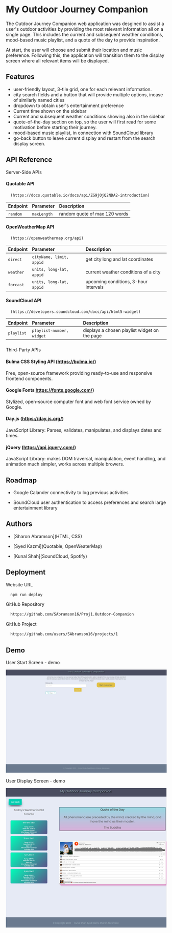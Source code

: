 # My Outdoor Journey Companion

The Outdoor Journey Companion web application was desgined to assist a user's outdoor activities by providing the most relevant information all on a single page. This includes the current and subsequent weather conditions, mood-based music playlist, and a quote of the day to provide inspiration.

At start, the user will choose and submit their location and music preference. Following this, the application will transition them to the display screen where all relevant items will be displayed.

## Features

- user-friendly layout, 3-tile grid, one for each relevant information.
- city search fields and a button that will provide multiple options, incase of similarly named cities
- dropdown to obtain user's entertainment preference
- Current time shown on the sidebar
- Current and subsequent weather conditions showing also in the sidebar
- quote-of-the-day section on top, so the user will first read for some motivation before starting their journey.
- mood-based music playlist, in connection with SoundCloud library
- go-back button to leave current display and restart from the search display screen.

## API Reference

Server-Side APIs

#### Quotable API

```http
  (https://docs.quotable.io/docs/api/ZG9jOjQ2NDA2-introduction)
```

| Endpoint | Parameter   | Description                   |
| :------- | :---------- | :---------------------------- |
| `random` | `maxLength` | random quote of max 120 words |

#### OpenWeatherMap API

```http
  (https://openweathermap.org/api)
```

| Endpoint  | Parameter                | Description                           |
| :-------- | :----------------------- | :------------------------------------ |
| `direct`  | `cityName, limit, appid` | get city long and lat coordinates     |
| `weather` | `units, long-lat, appid` | current weather conditions of a city  |
| `forcast` | `units, long-lat, appid` | upcoming conditions, 3-hour intervals |

#### SoundCloud API

```http
  (https://developers.soundcloud.com/docs/api/html5-widget)
```

| Endpoint   | Parameter                 | Description                                   |
| :--------- | :------------------------ | :-------------------------------------------- |
| `playlist` | `playlist-number, widget` | displays a chosen playlist widget on the page |

###

Third-Party APIs

#### Bulma CSS Styling API (https://bulma.io/)

Free, open-source framework providing ready-to-use and responsive frontend components.

#### Google Fonts https://fonts.google.com/)

Stylized, open-source computer font and web font service owned by Google.

#### Day.js (https://day.js.org/)

JavaScript Library: Parses, validates, manipulates, and displays dates and times.

#### jQuery (https://api.jquery.com/)

JavaScript Library: makes DOM traversal, manipulation, event handling, and animation much simpler, works across multiple browers.

## Roadmap

- Google Calander connectivity to log previous activities

- SoundCloud user authentication to access preferences and search large entertainment library

## Authors

- [Sharon Abramson](HTML, CSS)

- [Syed Kazmi](Quotable, OpenWeaterMap)

- [Kunal Shah](SoundCloud, Spotify)

## Deployment

Website URL

```bash
  npm run deploy
```

GitHub Repository

```bash
  https://github.com/SAbramson16/Proj1.Outdoor-Companion
```

GitHub Project

```bash
  https://github.com/users/SAbramson16/projects/1

```

## Demo

User Start Screen - demo

![Getting Started](./assets/images/start-screen.jpg)

User Display Screen - demo

![Getting Started](./assets/images/display-screen.jpg)
